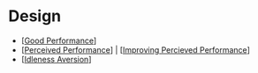 # Design

- [[Good Performance]]
- [[Perceived Performance]] | [[Improving Percieved Performance]]
- [[Idleness Aversion]]

[//begin]: # "Autogenerated link references for markdown compatibility"
[Good Performance]: <Good Performance.md> "Good Performance"
[Perceived Performance]: <Perceived Performance.md> "Perceived Performance"
[Improving Percieved Performance]: <Improving Percieved Performance.md> "Improving Percieved Performance"
[Idleness Aversion]: <Idleness Aversion.md> "Idleness Aversion"
[//end]: # "Autogenerated link references"